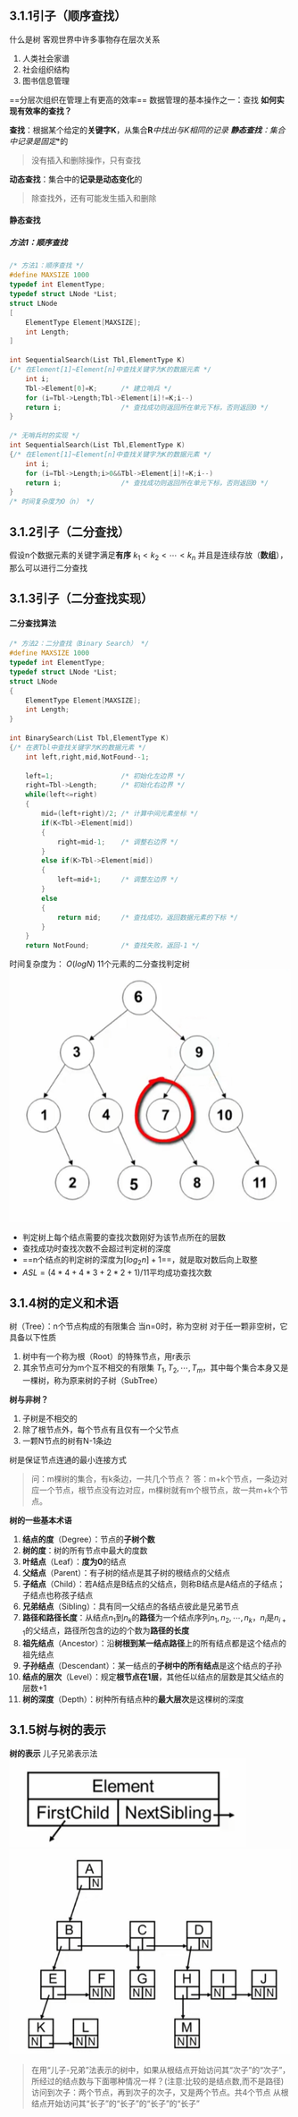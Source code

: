 ## 3.1.1引子（顺序查找）
什么是树
客观世界中许多事物存在层次关系
1. 人类社会家谱
2. 社会组织结构
3. 图书信息管理

==分层次组织在管理上有更高的效率==
数据管理的基本操作之一：查找
**如何实现有效率的查找？**

**查找**：根据某个给定的**关键字K**，从集合**R***中找出与**K**相同的记录
**静态查找**：集合中**记录是固定**的
>没有插入和删除操作，只有查找

**动态查找**：集合中的**记录是动态变化**的
>除查找外，还有可能发生插入和删除

#### 静态查找
##### 方法1：顺序查找
```C
/* 方法1：顺序查找 */
#define MAXSIZE 1000
typedef int ElementType;
typedef struct LNode *List;
struct LNode
[
    ElementType Element[MAXSIZE];
    int Length;
]

int SequentialSearch(List Tbl,ElementType K)
{/* 在Element[1]~Element[n]中查找关键字为K的数据元素 */
    int i;
    Tbl->Element[0]=K;      /* 建立哨兵 */
    for (i=Tbl->Length;Tbl->Element[i]!=K;i--)
    return i;               /* 查找成功则返回所在单元下标，否则返回0 */
}

/* 无哨兵时的实现 */
int SequentialSearch(List Tbl,ElementType K)
{/* 在Element[1]~Element[n]中查找关键字为K的数据元素 */
    int i;
    for (i=Tbl->Length;i>0&&Tbl->Element[i]!=K;i--)
    return i;               /* 查找成功则返回所在单元下标，否则返回0 */
}
/* 时间复杂度为O（n） */
```

## 3.1.2引子（二分查找）
假设n个数据元素的关键字满足**有序**
$k_1<k_2<\cdots<k_n$
并且是连续存放（**数组**），那么可以进行二分查找
## 3.1.3引子（二分查找实现）
#### 二分查找算法
```C
/* 方法2：二分查找（Binary Search） */
#define MAXSIZE 1000
typedef int ElementType;
typedef struct LNode *List;
struct LNode
{
    ElementType Element[MAXSIZE];
    int Length;
}

int BinarySearch(List Tbl,ElementType K)
{/* 在表Tbl中查找关键字为K的数据元素 */
    int left,right,mid,NotFound--1;

    left=1;                 /* 初始化左边界 */
    right=Tbl->Length;      /* 初始化右边界 */
    while(left<=right)
    {
        mid=(left+right)/2; /* 计算中间元素坐标 */
        if(K<Tbl->Element[mid])
        {
            right=mid-1;    /* 调整右边界 */
        }
        else if(K>Tbl->Element[mid])
        {
            left=mid+1;     /* 调整左边界 */
        }
        else
        {
            return mid;     /* 查找成功，返回数据元素的下标 */
        }
    }
    return NotFound;        /* 查找失败，返回-1 */
```
时间复杂度为： $O(logN)$
11个元素的二分查找判定树
![image4](image/image4.png)
* 判定树上每个结点需要的查找次数刚好为该节点所在的层数
* 查找成功时查找次数不会超过判定树的深度
* ==n个结点的判定树的深度为$[log_2n]+1$==，就是取对数后向上取整
* $ASL=(4*4+4*3+2*2+1)/11$平均成功查找次数
## 3.1.4树的定义和术语
树（Tree）：n个节点构成的有限集合
当n=0时，称为空树
对于任一颗非空树，它具备以下性质
1. 树中有一个称为根（Root）的特殊节点，用r表示
2. 其余节点可分为m个互不相交的有限集 $T_1,T_2,\cdots,T_m$，其中每个集合本身又是一棵树，称为原来树的子树（SubTree）

**树与非树？**
1. 子树是不相交的
2. 除了根节点外，每个节点有且仅有一个父节点
3. 一颗N节点的树有N-1条边

树是保证节点连通的最小连接方式
>问：m棵树的集合，有k条边，一共几个节点？
>答：m+k个节点，一条边对应一个节点，根节点没有边对应，m棵树就有m个根节点，故一共m+k个节点。

**树的一些基本术语**
1. **结点的度**（Degree）：节点的**子树个数**
2. **树的度**：树的所有节点中最大的度数
3. **叶结点**（Leaf）：**度为0**的结点
4. **父结点**（Parent）：有子树的结点是其子树的根结点的父结点
5. **子结点**（Child）：若A结点是B结点的父结点，则称B结点是A结点的子结点；子结点也称孩子结点
6. **兄弟结点**（Sibling）：具有同一父结点的各结点彼此是兄弟节点
7. **路径和路径长度**：从结点$n_1$到$n_k$的**路径**为一个结点序列$n_1,n_2,\cdots,n_k$，$n_i$是$n_{i+1}$的父结点，路径所包含的边的个数为**路径的长度**
8. **祖先结点**（Ancestor）：沿**树根到某一结点路径**上的所有结点都是这个结点的祖先结点
9. **子孙结点**（Descendant）：某一结点的**子树中的所有结点**是这个结点的子孙
10. **结点的层次**（Level）：规定**根节点在1层**，其他任以结点的层数是其父结点的层数+1
11. **树的深度**（Depth）：树种所有结点种的**最大层次**是这棵树的深度
## 3.1.5树与树的表示
**树的表示**
儿子兄弟表示法
![image5](image/image5.png)
![image6](image/image6.png)
>在用“儿子-兄弟”法表示的树中，如果从根结点开始访问其“次子”的“次子”，所经过的结点数与下面哪种情况一样？(注意:比较的是结点数,而不是路径)
>访问到次子：两个节点，再到次子的次子，又是两个节点。共4个节点
>从根结点开始访问其“长子”的“长子”的“长子”的“长子”
